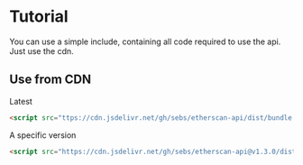 # Tutorial

You can use a simple include, containing all code required to use the api.
Just use the cdn.

## Use from CDN

Latest

```html
<script src="ttps://cdn.jsdelivr.net/gh/sebs/etherscan-api/dist/bundle.js"></script>
```

A specific version

```html
<script src="https://cdn.jsdelivr.net/gh/sebs/etherscan-api@v1.3.0/dist/bundle.js"></script>
```
